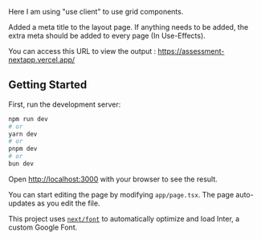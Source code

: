 
Here I am using "use client" to use grid components. 

Added a meta title to the layout page. If anything needs to be added, the extra meta should be added to every page (In Use-Effects).

You can access this URL to view the output : https://assessment-nextapp.vercel.app/


## Getting Started

First, run the development server:

```bash
npm run dev
# or
yarn dev
# or
pnpm dev
# or
bun dev
```

Open [http://localhost:3000](http://localhost:3000) with your browser to see the result.

You can start editing the page by modifying `app/page.tsx`. The page auto-updates as you edit the file.

This project uses [`next/font`](https://nextjs.org/docs/basic-features/font-optimization) to automatically optimize and load Inter, a custom Google Font.

